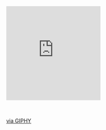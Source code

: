 <div style="width:100;height:0;padding-bottom:56%;position:relative;"><iframe src="https://giphy.com/embed/3o7aD4WmSr6b9LgOli" width="250" height="250" style="position:absolute" frameBorder="0" class="giphy-embed" allowFullScreen></iframe></div><p><a href="https://giphy.com/gifs/cat-cute-yes-3o7aD4WmSr6b9LgOli">via GIPHY</a></p>